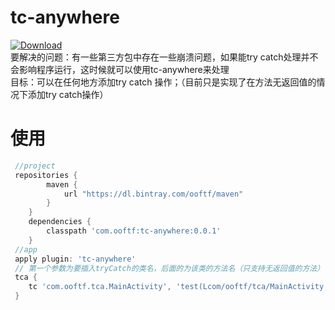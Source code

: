 # tc-anywhere
[ ![Download](https://api.bintray.com/packages/ooftf/maven/tc-anywhere/images/download.svg) ](https://bintray.com/ooftf/maven/tc-anywhere/_latestVersion)  
要解决的问题：有一些第三方包中存在一些崩溃问题，如果能try catch处理并不会影响程序运行，这时候就可以使用tc-anywhere来处理  
目标：可以在任何地方添加try catch 操作；（目前只是实现了在方法无返回值的情况下添加try catch操作）
# 使用
```groovy
 //project
 repositories {
        maven {
            url "https://dl.bintray.com/ooftf/maven"
        }
    }
    dependencies {
        classpath 'com.ooftf:tc-anywhere:0.0.1'
    }
 //app
 apply plugin: 'tc-anywhere'
 // 第一个参数为要插入tryCatch的类名，后面的为该类的方法名（只支持无返回值的方法）
 tca {
    tc 'com.ooftf.tca.MainActivity', 'test(Lcom/ooftf/tca/MainActivity;)V', 'onCreate(Landroid/os/Bundle;)V'
 }   
```